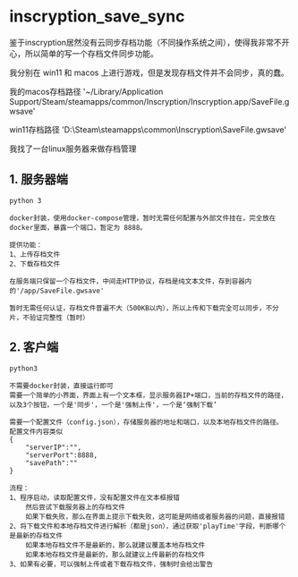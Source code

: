 # inscryption_save_sync
鉴于inscryption居然没有云同步存档功能（不同操作系统之间），使得我非常不开心，所以简单的写一个存档文件同步功能。

我分别在 win11 和 macos 上进行游戏，但是发现存档文件并不会同步，真的蠢。

我的macos存档路径 '~/Library/Application Support/Steam/steamapps/common/Inscryption/Inscryption.app/SaveFile.gwsave'

win11存档路径 'D:\Steam\steamapps\common\Inscryption\SaveFile.gwsave'

我找了一台linux服务器来做存档管理

## 1. 服务器端

    python 3

    docker封装，使用docker-compose管理，暂时无需任何配置与外部文件挂在，完全放在docker里面，暴露一个端口，暂定为 8888。

    提供功能：
    1、上传存档文件
    2、下载存档文件
    
    在服务端只保留一个存档文件，中间走HTTP协议，存档是纯文本文件，存到容器内的'/app/SaveFile.gwsave'

    暂时无需任何认证，存档文件普遍不大（500KB以内），所以上传和下载完全可以同步，不分片，不验证完整性（暂时）

## 2. 客户端

    python3

    不需要docker封装，直接运行即可
    需要一个简单的小界面，界面上有一个文本框，显示服务器IP+端口，当前的存档文件的路径，以及3个按钮，一个是'同步'，一个是'强制上传'，一个是‘强制下载’

    需要一个配置文件（config.json），存储服务器的地址和端口，以及本地存档文件的路径。
    配置文件内容类似
    {
        "serverIP":"",
        "serverPort":8888,
        "savePath":""
    }

    流程：
    1、程序启动，读取配置文件，没有配置文件在文本框报错
        然后尝试下载服务器上的存档文件
        如果下载失败，那么在界面上提示下载失败，这可能是网络或者服务器的问题，直接报错
    2、将下载文件和本地存档文件进行解析（都是json），通过获取'playTime'字段，判断哪个是最新的存档文件
        如果本地存档文件不是最新的，那么就建议覆盖本地存档文件
        如果本地存档文件是最新的，那么就建议上传最新的存档文件
    3、如果有必要，可以强制上传或者下载存档文件，强制时会给出警告
